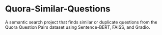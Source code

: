 # Quora-Similar-Questions
A semantic search project that finds similar or duplicate questions from the Quora Question Pairs dataset using Sentence-BERT, FAISS, and Gradio.
